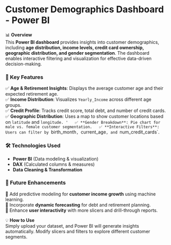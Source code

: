 # **Customer Demographics Dashboard - Power BI**  

📊 **Overview**  
This **Power BI dashboard** provides insights into customer demographics, including **age distribution, income levels, credit card ownership, geographic distribution, and gender segmentation**. The dashboard enables interactive filtering and visualization for effective data-driven decision-making.  

### **📌 Key Features**  
✅ **Age & Retirement Insights**: Displays the average customer age and their expected retirement age.  
✅ **Income Distribution**: Visualizes `Yearly_Income` across different age groups.  
✅ **Credit Profile**: Tracks credit score, total debt, and number of credit cards.  
✅ **Geographic Distribution**: Uses a map to show customer locations based on `latitude` and `longitude. '  
✅ **Gender Breakdown**: Pie chart for male vs. female customer segmentation.  
✅ **Interactive Filters**: Users can filter by `birth_month`, `current_age`, and `num_credit_cards`.  

### **🛠️ Technologies Used**  
- **Power BI** (Data modeling & visualization)  
- **DAX** (Calculated columns & measures)  
- **Data Cleaning & Transformation**  

### **🚀 Future Enhancements**  
🔹 Add predictive modeling for **customer income growth** using machine learning.  
🔹 Incorporate **dynamic forecasting** for debt and retirement planning.  
🔹 Enhance **user interactivity** with more slicers and drill-through reports.  

💡 **How to Use**  
Simply upload your dataset, and Power BI will generate insights automatically. Modify slicers and filters to explore different customer segments.  



